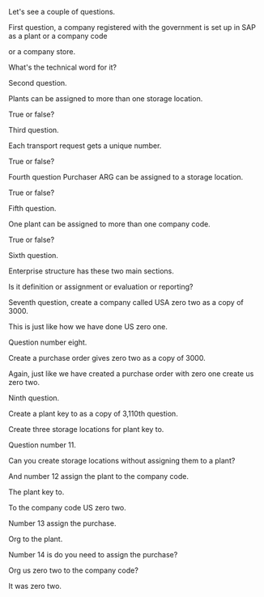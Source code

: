  
Let's see a couple of questions.

First question, a company registered with the government is set up in SAP as a plant or a company code

or a company store.

What's the technical word for it?

Second question.

Plants can be assigned to more than one storage location.

True or false?

Third question.

Each transport request gets a unique number.

True or false?

Fourth question Purchaser ARG can be assigned to a storage location.

True or false?

Fifth question.

One plant can be assigned to more than one company code.

True or false?

Sixth question.

Enterprise structure has these two main sections.

Is it definition or assignment or evaluation or reporting?

Seventh question, create a company called USA zero two as a copy of 3000.

This is just like how we have done US zero one.

Question number eight.

Create a purchase order gives zero two as a copy of 3000.

Again, just like we have created a purchase order with zero one create us zero two.

Ninth question.

Create a plant key to as a copy of 3,110th question.

Create three storage locations for plant key to.

Question number 11.

Can you create storage locations without assigning them to a plant?

And number 12 assign the plant to the company code.

The plant key to.

To the company code US zero two.

Number 13 assign the purchase.

Org to the plant.

Number 14 is do you need to assign the purchase?

Org us zero two to the company code?

It was zero two.